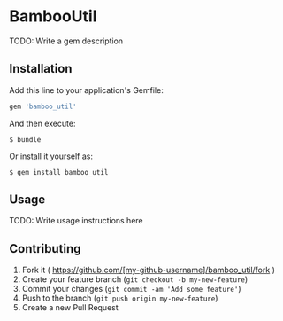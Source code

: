 # BambooUtil

TODO: Write a gem description

## Installation

Add this line to your application's Gemfile:

```ruby
gem 'bamboo_util'
```

And then execute:

    $ bundle

Or install it yourself as:

    $ gem install bamboo_util

## Usage

TODO: Write usage instructions here

## Contributing

1. Fork it ( https://github.com/[my-github-username]/bamboo_util/fork )
2. Create your feature branch (`git checkout -b my-new-feature`)
3. Commit your changes (`git commit -am 'Add some feature'`)
4. Push to the branch (`git push origin my-new-feature`)
5. Create a new Pull Request
